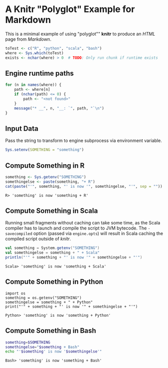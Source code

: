# A Knitr "Polyglot" Example for Markdown

This is a minimal example of using "polyglot"" **knitr** to produce an _HTML_ page from _Markdown_.


```{.r .chunk-source}
toTest <- c("R", "python", "scala", "bash")
where <- Sys.which(toTest)
exists <- nchar(where) > 0  # TODO: Only run chunk if runtime exists
```

## Engine runtime paths


```{.r .chunk-source}
for (n in names(where)) {
    path <- where[n]
    if (nchar(path) <= 0) {
        path <- "<not found>"
    }
    message("* __", n, "__: `", path, "`\n")
}
```

## Input Data

Pass the string to transform to engine subprocess via environment variable.


```{.r .chunk-source}
Sys.setenv(SOMETHING = "something")
```

## Compute Something in R


```{.r .chunk-source}
something <- Sys.getenv("SOMETHING")
somethingelse <- paste(something, "+ R")
cat(paste("'", something, "' is now '", somethingelse, "'", sep = ""))
```

```{.chunk-output}
R> 'something' is now 'something + R'
```

## Compute Something in Scala

Running small fragments without caching can take some time, as the Scala compiler has to launch and compile the script to JVM bytecode. The `-savecompiled` option (passed via `engine.opts`) will result in Scala caching the compiled script outside of _knitr_.


```{.scala .chunk-source}
val something = System.getenv("SOMETHING")
val somethingelse = something + " + Scala"
println("'" + something + "' is now '" + somethingelse + "'")
```

```{.chunk-output}
Scala> 'something' is now 'something + Scala'
```

## Compute Something in Python


```{.python .chunk-source}
import os
something = os.getenv("SOMETHING")
somethingelse = something + " + Python"
print("'" + something + "' is now '" + somethingelse + "'")
```

```{.chunk-output}
Python> 'something' is now 'something + Python'
```

## Compute Something in Bash


```{.bash .chunk-source}
something=$SOMETHING
somethingelse="$something + Bash"
echo "'$something' is now '$somethingelse'"
```

```{.chunk-output}
Bash> 'something' is now 'something + Bash'
```
